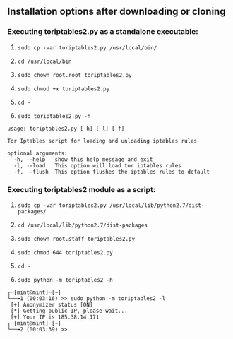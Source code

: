 ## Installation options after downloading or cloning

### Executing toriptables2.py as a standalone executable:

1. `sudo cp -var toriptables2.py /usr/local/bin/`

1. `cd /usr/local/bin`

1. `sudo chown root.root toriptables2.py`

1. `sudo chmod +x toriptables2.py`

1. `cd ~ `

1. `sudo toriptables2.py -h`

```
usage: toriptables2.py [-h] [-l] [-f]

Tor Iptables script for loading and unloading iptables rules

optional arguments:
  -h, --help   show this help message and exit
  -l, --load   This option will load tor iptables rules
  -f, --flush  This option flushes the iptables rules to default
```

### Executing toriptables2 module as a script:

1. `sudo cp -var toriptables2.py /usr/local/lib/python2.7/dist-packages/`

1. `cd /usr/local/lib/python2.7/dist-packages`

1. `sudo chown root.staff toriptables2.py`

1. `sudo chmod 644 toriptables2.py`

1. `cd ~`

1. `sudo python -m toriptables2 -h`

```
┌─[mint@mint]─[~]
└──╼1 (00:03:16) >> sudo python -m toriptables2 -l
 [+] Anonymizer status [ON]
 [*] Getting public IP, please wait...
 [+] Your IP is 185.38.14.171
┌─[mint@mint]─[~]
└──╼2 (00:03:39) >>
```